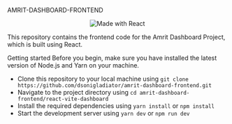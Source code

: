 AMRIT-DASHBOARD-FRONTEND
<p align="center">
  <img src="https://img.shields.io/badge/Made%20with-React-blue.svg" alt="Made with React">
</p>
This repository contains the frontend code for the Amrit Dashboard Project, which is built using React.

Getting started
Before you begin, make sure you have installed the latest version of Node.js and Yarn on your machine.

- Clone this repository to your local machine using `git clone https://github.com/dsonigladiator/amrit-dashboard-frontend.git`
- Navigate to the project directory using `cd amrit-dashboard-frontend/react-vite-dashboard`
- Install the required dependencies using 
  `yarn install` 
      or 
  `npm install`
- Start the development server using 
  `yarn dev` 
    or 
  `npm run dev`
